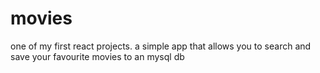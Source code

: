 # movies
one of my first react projects. a simple app that allows you to search and save your favourite movies to an mysql db
